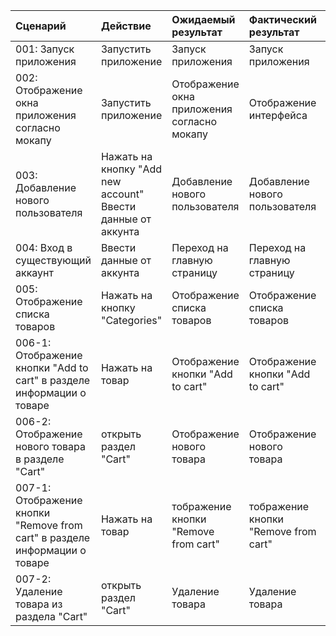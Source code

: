 |Cценарий|Действие|Ожидаемый результат|Фактический результат| Оценка|
|:---|:---|:---|:---|:---|
|001: Запуск приложения | Запустить приложение | Запуск приложения | Запуск приложения | Тест пройден|  
|002: Отображение окна приложения согласно мокапу | Запустить приложение | Отображение окна приложения согласно мокапу | Отображение интерфейса | Тест пройден|
|003: Добавление нового пользователя | Нажать на кнопку "Add new account" <br /> Ввести данные от аккунта | Добавление нового пользователя | Добавление нового пользователя  | Тест пройден|
|004: Вход в существующий аккаунт | Ввести данные от аккунта | Переход на главную страницу | Переход на главную страницу | Тест пройден|
|005: Отображение списка товаров | Нажать на кнопку "Categories" | Отображение списка товаров | Отображение списка товаров |Тест пройден|
|006-1: Отображение кнопки "Add to cart" в разделе информации о товаре | Нажать на товар | Отображение кнопки "Add to cart" | Отображение кнопки "Add to cart" |Тест пройден|
|006-2: Отображение нового товара в разделе "Cart" | открыть раздел "Cart" | Отображение нового товара | Отображение нового товара |Тест пройден|
|007-1: Отображение кнопки "Remove from cart" в разделе информации о товаре | Нажать на товар | тображение кнопки "Remove from cart" | тображение кнопки "Remove from cart" |Тест пройден|
|007-2: Удаление товара из раздела "Cart" | открыть раздел "Cart" | Удаление товара | Удаление товара |Тест пройден|
